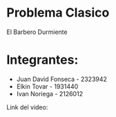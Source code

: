 # Problema Clasico

El Barbero Durmiente

# Integrantes:

- Juan David Fonseca - 2323942
- Elkin Tovar - 1931440
- Ivan Noriega - 2126012

Link del video:
